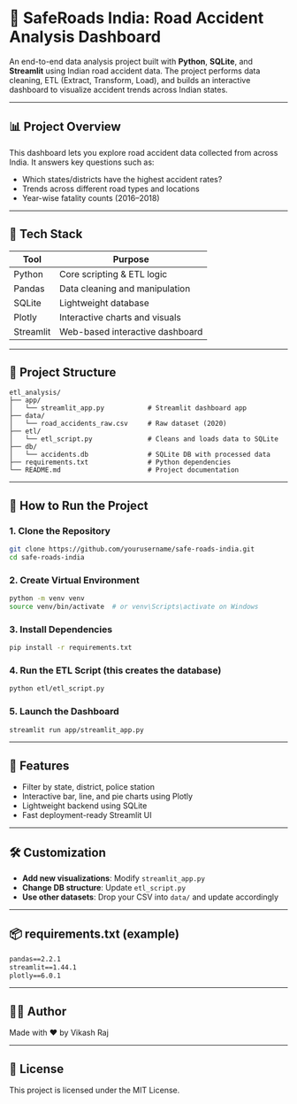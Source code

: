 
# 🚧 SafeRoads India: Road Accident Analysis Dashboard

An end-to-end data analysis project built with **Python**, **SQLite**, and **Streamlit** using Indian road accident data. The project performs data cleaning, ETL (Extract, Transform, Load), and builds an interactive dashboard to visualize accident trends across Indian states.

---

## 📊 Project Overview

This dashboard lets you explore road accident data collected from across India. It answers key questions such as:

- Which states/districts have the highest accident rates?
- Trends across different road types and locations
- Year-wise fatality counts (2016–2018)

---

## 🧱 Tech Stack

| Tool          | Purpose                            |
|---------------|------------------------------------|
| Python        | Core scripting & ETL logic         |
| Pandas        | Data cleaning and manipulation     |
| SQLite        | Lightweight database               |
| Plotly        | Interactive charts and visuals     |
| Streamlit     | Web-based interactive dashboard    |

---

## 📁 Project Structure

```
etl_analysis/
├── app/
│   └── streamlit_app.py           # Streamlit dashboard app
├── data/
│   └── road_accidents_raw.csv     # Raw dataset (2020)
├── etl/
│   └── etl_script.py              # Cleans and loads data to SQLite
├── db/
│   └── accidents.db               # SQLite DB with processed data
├── requirements.txt               # Python dependencies
└── README.md                      # Project documentation
```

---

## 🚀 How to Run the Project

### 1. Clone the Repository
```bash
git clone https://github.com/yourusername/safe-roads-india.git
cd safe-roads-india
```

### 2. Create Virtual Environment
```bash
python -m venv venv
source venv/bin/activate  # or venv\Scripts\activate on Windows
```

### 3. Install Dependencies
```bash
pip install -r requirements.txt
```

### 4. Run the ETL Script (this creates the database)
```bash
python etl/etl_script.py
```

### 5. Launch the Dashboard
```bash
streamlit run app/streamlit_app.py
```

---



## 📌 Features

- Filter by state, district, police station
- Interactive bar, line, and pie charts using Plotly
- Lightweight backend using SQLite
- Fast deployment-ready Streamlit UI

---

## 🛠️ Customization

- **Add new visualizations**: Modify `streamlit_app.py`
- **Change DB structure**: Update `etl_script.py`
- **Use other datasets**: Drop your CSV into `data/` and update accordingly

---

## 📦 requirements.txt (example)

```txt
pandas==2.2.1
streamlit==1.44.1
plotly==6.0.1
```

---

## 🧑‍💻 Author

Made with ❤️ by Vikash Raj

---

## 📜 License

This project is licensed under the MIT License.
```



